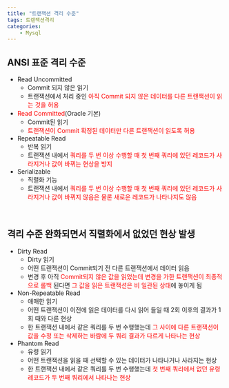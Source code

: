 ```yaml
---
title: "트랜잭션 격리 수준"
tags: 트랜잭션격리
categories: 
    - Mysql
---
```


## ANSI 표준 격리 수준
- Read Uncommitted
	- Commit 되지 않은 읽기
	- 트랜잭션에서 처리 중인 <span style="color: red">아직 Commit 되지 않은 데이터를 다른 트랜잭션이 읽는 것을 허용</span>
- <span style="color: red">Read Committed</span>(Oracle 기본)
	- Commit된 읽기
	- <span style="color: red">트랜잭션이 Commit 확정된 데이터만 다른 트랜잭션이 읽도록 허용</span>
- Repeatable Read
	- 반복 읽기
	- 트랜잭션 내에서 <span style="color: red">쿼리를 두 번 이상 수행할 때 첫 번째 쿼리에 있던 레코드가 사라지거나 값이 바뀌는 현상을 방지</span>
- Serializable
	- 직렬화 기능
	- 트랜잭션 내에서 <span style="color: red">쿼리를 두 번 이상 수행할 때 첫 번째 쿼리에 있던 레코드가 사라지거나 값이 바뀌지 않음은 물론 새로운 레코드가 나타나지도 않음</span>

<br>

## 격리 수준 완화되면서 직렬화에서 없었던 현상 발생
- Dirty Read
	- Dirty 읽기
	- 어떤 트랜잭션이 Commit되기 전 다른 트랜잭션에서 데이터 읽음
	- 변경 후 아직 <span style="color: red">Commit되지 않은 값을 읽었는데 변경을 가한 트랜잭션이 최종적으로 롤백</span> 된다면 <span style="color: red">그 값을 읽은 트랜잭션은 비 일관된 상태</span>에 놓이게 됨
- Non-Repeatable Read
	- 애매한 읽기
	- 어떤 트랜잭션이 이전에 읽은 데이터를 다시 읽어 들일 때 2회 이후의 결과가 1회 때와 다른 현상
	- 한 트랜잭션 내에서 같은 쿼리를 두 번 수행했는데 <span style="color: red">그 사이에 다른 트랜잭션이 값을 수정 또는 삭제하는 바람에 두 쿼리 결과가 다르게 나타나는 현상</span>
- Phantom Read
	- 유령 읽기
	- 어떤 트랜잭션을 읽을 때 선택할 수 있는 데이터가 나타나거나 사라지는 현상
	- 한 트랜잭션 내에서 같은 쿼리를 두 번 수행했는데 <span style="color: red">첫 번째 쿼리에서 없던 유령 레코드가 두 번째 쿼리에서 나타나는 현상</span>

